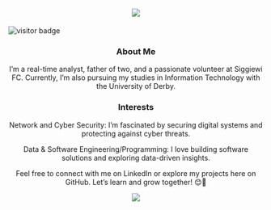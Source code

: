 <h1 align="center">
    <img src="https://readme-typing-svg.herokuapp.com/?font=Righteous&size=35&center=true&vCenter=true&width=500&height=70&duration=4000&lines=Hi+There!+👋;+I'm+Costa!;" />
</h1>

![visitor badge](https://visitor-badge.laobi.icu/badge?page_id=costa911&left_color=red&right_color=green&left_text=HelloVisitors)

<div align="center">


### About Me

I’m a real-time analyst, father of two, and a passionate volunteer at Siggiewi FC. Currently, I’m also pursuing my studies in Information Technology with the University of Derby.

### Interests
Network and Cyber Security: I’m fascinated by securing digital systems and protecting against cyber threats.

Data & Software Engineering/Programming: I love building software solutions and exploring data-driven insights.

Feel free to connect with me on LinkedIn or explore my projects here on GitHub. Let’s learn and grow together! 😊🚀

 <a href="https://linkedin.com/in/andrea-costa-98a2b554/" target="_blank">
    <img src="https://img.shields.io/badge/LinkedIn-0077B5?style=for-the-badge&logo=linkedin&logoColor=white" target="_blank" />
  </a>

</div>

